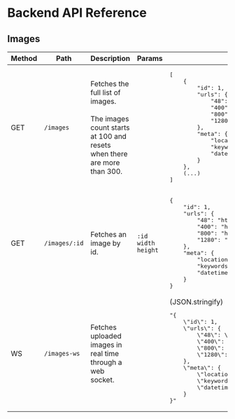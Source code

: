 # Backend API Reference

## Images

<table>
    <thead>
        <tr>
            <th>Method</th>
            <th>Path</th>
            <th>Description</th>
            <th>Params</th>
            <th>Response</th>
        </tr>
    </thead>
    <tbody>
        <tr>
            <td>GET</td>
            <td>
                <code>/images</code>
            </td>
            <td>
                Fetches the full list of images.
                <br />
                <br />
                The images count starts at 100 and resets when there are more than 300.
            </td>
            <td></td>
            <td>
                <pre>
[
    {
        "id": 1,
        "urls": {
            "48": "https://picsum.photos/id/1/48/48",
            "400": "https://picsum.photos/id/1/400/400",
            "800": "https://picsum.photos/id/1/800/800",
            "1280": "https://picsum.photos/id/1/1280/1280"
        },
        "meta": {
            "location": "Amsterdam",
            "keywords": "cupiditate earum quia",
            "datetime": "2020-11-19"
        }
    },
    (...)
]<!--
             --></pre>
            </td>
        </tr>
        <tr>
            <td>GET</td>
            <td>
                <code>/images/:id</code>
            </td>
            <td>Fetches an image by id.</td>
            <td>
                <code>:id</code>
                <code>width</code>
                <code>height</code>
            </td>
            <td>
                <pre>
{
    "id": 1,
    "urls": {
        "48": "https://picsum.photos/id/1/48/48",
        "400": "https://picsum.photos/id/1/400/400",
        "800": "https://picsum.photos/id/1/800/800",
        "1280": "https://picsum.photos/id/1/1280/1280"
    },
    "meta": {
        "location": "Amsterdam",
        "keywords": "cupiditate earum quia",
        "datetime": "2020-11-19"
    }
}<!--
             --></pre>
            </td>
        </tr>
        <tr>
            <td>WS</td>
            <td>
                <code>/images-ws</code>
            </td>
            <td>Fetches uploaded images in real time through a web socket.</td>
            <td></td>
            <td>
                (JSON.stringify)
                <pre>
"{
    \"id\": 1,
    \"urls\": {
        \"48\": \"https://picsum.photos/id/1/48/48\",
        \"400\": \"https://picsum.photos/id/1/400/400\",
        \"800\": \"https://picsum.photos/id/1/800/800\",
        \"1280\": \"https://picsum.photos/id/1/1280/1280\"
    },
    \"meta\": {
        \"location\": \"Amsterdam\",
        \"keywords\": \"cupiditate earum quia\",
        \"datetime\": \"2020-11-19\"
    }
}"<!--
             --></pre>
            </td>
        </tr>
    </tbody>
</table>
